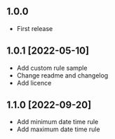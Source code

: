 ## 1.0.0
* First release

## 1.0.1 [2022-05-10]
* Add custom rule sample
* Change readme and changelog
* Add licence

## 1.1.0 [2022-09-20]
* Add minimum date time rule
* Add maximum date time rule